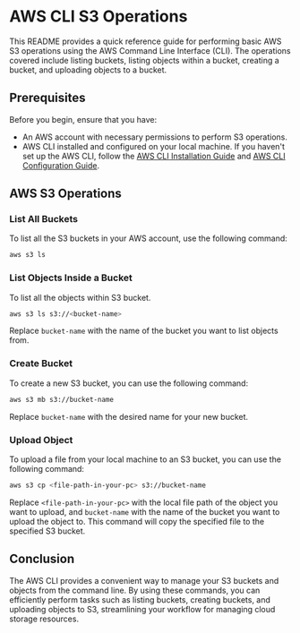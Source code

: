 # AWS CLI S3 Operations

This README provides a quick reference guide for performing basic AWS S3 operations using the AWS Command Line Interface (CLI). The operations covered include listing buckets, listing objects within a bucket, creating a bucket, and uploading objects to a bucket.

## Prerequisites

Before you begin, ensure that you have:
- An AWS account with necessary permissions to perform S3 operations.
- AWS CLI installed and configured on your local machine. If you haven't set up the AWS CLI, follow the [AWS CLI Installation Guide](https://docs.aws.amazon.com/cli/latest/userguide/install-cliv2.html) and [AWS CLI Configuration Guide](https://docs.aws.amazon.com/cli/latest/userguide/cli-configure-quickstart.html).

## AWS S3 Operations

### List All Buckets

To list all the S3 buckets in your AWS account, use the following command:

```sh
aws s3 ls
```
### List Objects Inside a Bucket
To list all the objects within S3 bucket.
```sh
aws s3 ls s3://<bucket-name>
```
Replace `bucket-name` with the name of the bucket you want to list objects from.

### Create Bucket
To create a new S3 bucket, you can use the following command:
```sh
aws s3 mb s3://bucket-name
```
Replace `bucket-name` with the desired name for your new bucket.



### Upload Object
To upload a file from your local machine to an S3 bucket, you can use the following command:
```sh
aws s3 cp <file-path-in-your-pc> s3://bucket-name
```
Replace `<file-path-in-your-pc>` with the local file path of the object you want to upload, and `bucket-name` with the name of the bucket you want to upload the object to. This command will copy the specified file to the specified S3 bucket.


## Conclusion

The AWS CLI provides a convenient way to manage your S3 buckets and objects from the command line. By using these commands, you can efficiently perform tasks such as listing buckets, creating buckets, and uploading objects to S3, streamlining your workflow for managing cloud storage resources.








